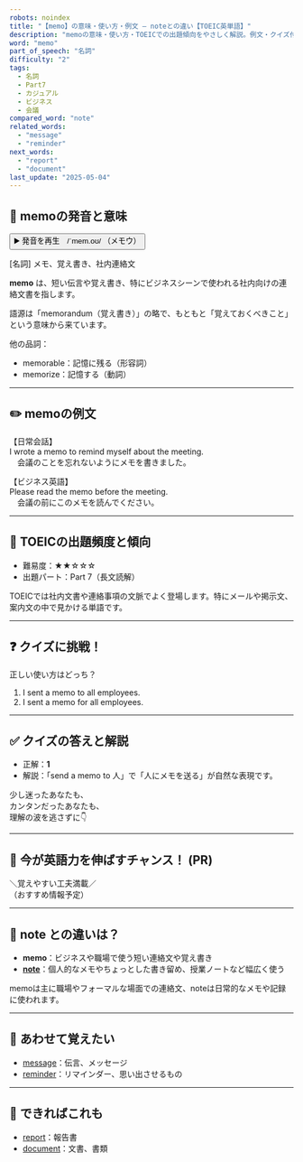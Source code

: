 ```yaml
---
robots: noindex
title: "【memo】の意味・使い方・例文 ― noteとの違い【TOEIC英単語】"
description: "memoの意味・使い方・TOEICでの出題傾向をやさしく解説。例文・クイズ付きでnoteとの違いもわかりやすく学べます。"
word: "memo"
part_of_speech: "名詞"
difficulty: "2"
tags:
  - 名詞
  - Part7
  - カジュアル
  - ビジネス
  - 会議
compared_word: "note"
related_words:
  - "message"
  - "reminder"
next_words:
  - "report"
  - "document"
last_update: "2025-05-04"
---
```


## 🔰 memoの発音と意味

<button class="play-audio" onclick="playTTS('memo')">
  <span class="play-audio-main">
    ▶️ 発音を再生　/ˈmem.oʊ/
  </span>
  <span class="play-audio-sub">
    （メモウ）
  </span>
</button>

[名詞] メモ、覚え書き、社内連絡文

**memo** は、短い伝言や覚え書き、特にビジネスシーンで使われる社内向けの連絡文書を指します。

語源は「memorandum（覚え書き）」の略で、もともと「覚えておくべきこと」という意味から来ています。

他の品詞：  
- memorable：記憶に残る（形容詞）
- memorize：記憶する（動詞）

---

## ✏️ memoの例文

【日常会話】  
I wrote a memo to remind myself about the meeting.  
　会議のことを忘れないようにメモを書きました。

【ビジネス英語】  
Please read the memo before the meeting.  
　会議の前にこのメモを読んでください。

---

## 🎯 TOEICの出題頻度と傾向

- 難易度：★★☆☆☆
- 出題パート：Part 7（長文読解）

TOEICでは社内文書や連絡事項の文脈でよく登場します。特にメールや掲示文、案内文の中で見かける単語です。

---

## ❓ クイズに挑戦！

正しい使い方はどっち？

1. I sent a memo to all employees.  
2. I sent a memo for all employees.

---

## ✅ クイズの答えと解説

- 正解：**1**
- 解説：「send a memo to 人」で「人にメモを送る」が自然な表現です。

少し迷ったあなたも、  
カンタンだったあなたも、  
理解の波を逃さずに👇️

---

## 🚀 今が英語力を伸ばすチャンス！ (PR)

<div class="info-center">
＼覚えやすい工夫満載／<br>  
（おすすめ情報予定）
</div>

---

## 🤔  note との違いは？

- **memo**：ビジネスや職場で使う短い連絡文や覚え書き
- **[note](/word/note)**：個人的なメモやちょっとした書き留め、授業ノートなど幅広く使う

memoは主に職場やフォーマルな場面での連絡文、noteは日常的なメモや記録に使われます。

---

## 🧩 あわせて覚えたい

- [message](/word/message)：伝言、メッセージ
- [reminder](/word/reminder)：リマインダー、思い出させるもの

---

## 📖 できればこれも

- [report](/word/report)：報告書
- [document](/word/document)：文書、書類

<!-- cvid: aid14_bid29 -->
